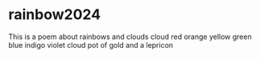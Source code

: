 # rainbow2024
This is a poem about rainbows and clouds
cloud
red
orange
yellow
green 
blue
indigo
violet
cloud
pot of gold
and a lepricon

